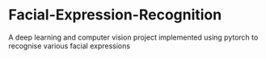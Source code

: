 # Facial-Expression-Recognition
A deep learning and computer vision project implemented using pytorch to recognise various facial expressions
